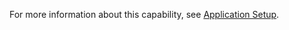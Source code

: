 For more information about this capability, see [Application Setup](https://docs.experitest.com/display/TE/Application+Setup).